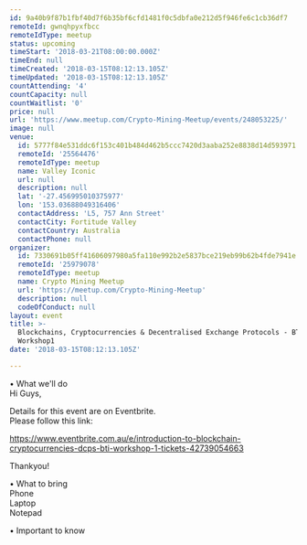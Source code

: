 ```yaml
---
id: 9a40b9f87b1fbf40d7f6b35bf6cfd1481f0c5dbfa0e212d5f946fe6c1cb36df7
remoteId: gwnqhpyxfbcc
remoteIdType: meetup
status: upcoming
timeStart: '2018-03-21T08:00:00.000Z'
timeEnd: null
timeCreated: '2018-03-15T08:12:13.105Z'
timeUpdated: '2018-03-15T08:12:13.105Z'
countAttending: '4'
countCapacity: null
countWaitlist: '0'
price: null
url: 'https://www.meetup.com/Crypto-Mining-Meetup/events/248053225/'
image: null
venue:
  id: 5777f84e531ddc6f153c401b484d462b5ccc7420d3aaba252e8838d14d593971
  remoteId: '25564476'
  remoteIdType: meetup
  name: Valley Iconic
  url: null
  description: null
  lat: '-27.456995010375977'
  lon: '153.03688049316406'
  contactAddress: 'L5, 757 Ann Street'
  contactCity: Fortitude Valley
  contactCountry: Australia
  contactPhone: null
organizer:
  id: 7330691b05ff41606097980a5fa110e992b2e5837bce219eb99b62b4fde7941e
  remoteId: '25979078'
  remoteIdType: meetup
  name: Crypto Mining Meetup
  url: 'https://meetup.com/Crypto-Mining-Meetup'
  description: null
  codeOfConduct: null
layout: event
title: >-
  Blockchains, Cryptocurrencies & Decentralised Exchange Protocols - BTI
  Workshop1
date: '2018-03-15T08:12:13.105Z'

---
```

<p>• What we'll do<br/>Hi Guys,</p> <p>Details for this event are on Eventbrite.<br/>Please follow this link:</p> <p><a href="https://www.eventbrite.com.au/e/introduction-to-blockchain-cryptocurrencies-dcps-bti-workshop-1-tickets-42739054663" class="linkified">https://www.eventbrite.com.au/e/introduction-to-blockchain-cryptocurrencies-dcps-bti-workshop-1-tickets-42739054663</a></p> <p>Thankyou!</p> <p>• What to bring<br/>Phone<br/>Laptop<br/>Notepad</p> <p>• Important to know</p>
